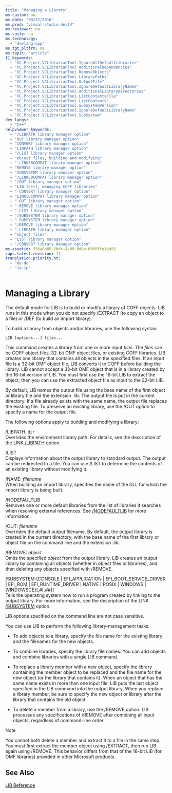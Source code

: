 ```yaml
---
title: "Managing a Library"
ms.custom: na
ms.date: "09/22/2016"
ms.prod: "visual-studio-dev14"
ms.reviewer: na
ms.suite: na
ms.technology: 
  - "devlang-cpp"
ms.tgt_pltfrm: na
ms.topic: "article"
f1_keywords: 
  - "VC.Project.VCLibrarianTool.IgnoreAllDefaultLibraries"
  - "VC.Project.VCLibrarianTool.AdditionalDependencies"
  - "VC.Project.VCLibrarianTool.RemoveObjects"
  - "VC.Project.VCLibrarianTool.LibraryPaths"
  - "VC.Project.VCLibrarianTool.OutputFile"
  - "VC.Project.VCLibrarianTool.IgnoreDefaultLibraryNames"
  - "VC.Project.VCLibrarianTool.AdditionalLibraryDirectories"
  - "VC.Project.VCLibrarianTool.ListContentsFile"
  - "VC.Project.VCLibrarianTool.ListContents"
  - "VC.Project.VCLibrarianTool.SubSystemVersion"
  - "VC.Project.VCLibrarianTool.IgnoreDefaultLibraryName"
  - "VC.Project.VCLibrarianTool.SubSystem"
dev_langs: 
  - "C++"
helpviewer_keywords: 
  - "/LIBPATH library manager option"
  - "OUT library manager option"
  - "CONVERT library manager option"
  - "LIBPATH library manager option"
  - "/LIST library manager option"
  - "object files, building and modifying"
  - "-LINK50COMPAT library manager option"
  - "REMOVE library manager option"
  - "SUBSYSTEM library manager option"
  - "/LINK50COMPAT library manager option"
  - "/OUT library manager option"
  - "LIB [C++], managing COFF libraries"
  - "-CONVERT library manager option"
  - "LINK50COMPAT library manager option"
  - "-OUT library manager option"
  - "-REMOVE library manager option"
  - "-LIST library manager option"
  - "/SUBSYSTEM library manager option"
  - "-SUBSYSTEM library manager option"
  - "/REMOVE library manager option"
  - "-LIBPATH library manager option"
  - "object files"
  - "LIST library manager option"
  - "/CONVERT library manager option"
ms.assetid: f56a8b85-fbdc-4c09-8d8e-00f0ffe1da53
caps.latest.revision: 11
translation.priority.ht: 
  - "de-de"
  - "ja-jp"
---
```

# Managing a Library
The default mode for LIB is to build or modify a library of COFF objects. LIB runs in this mode when you do not specify /EXTRACT (to copy an object to a file) or /DEF (to build an import library).  
  
 To build a library from objects and/or libraries, use the following syntax:  
  
```  
LIB [options...] files...  
```  
  
 This command creates a library from one or more input *files*. The *files* can be COFF object files, 32-bit OMF object files, or existing COFF libraries. LIB creates one library that contains all objects in the specified files. If an input file is a 32-bit OMF object file, LIB converts it to COFF before building the library. LIB cannot accept a 32-bit OMF object that is in a library created by the 16-bit version of LIB. You must first use the 16-bit LIB to extract the object; then you can use the extracted object file as input to the 32-bit LIB.  
  
 By default, LIB names the output file using the base name of the first object or library file and the extension .lib. The output file is put in the current directory. If a file already exists with the same name, the output file replaces the existing file. To preserve an existing library, use the /OUT option to specify a name for the output file.  
  
 The following options apply to building and modifying a library:  
  
 /LIBPATH: `dir`  
 Overrides the environment library path. For details, see the description of the LINK [/LIBPATH](../vs140/-libpath--additional-libpath-.md) option.  
  
 /LIST  
 Displays information about the output library to standard output. The output can be redirected to a file. You can use /LIST to determine the contents of an existing library without modifying it.  
  
 /NAME: *filename*  
 When building an import library, specifies the name of the DLL for which the import library is being built.  
  
 /NODEFAULTLIB  
 Removes one or more default libraries from the list of libraries it searches when resolving external references. See [/NODEFAULTLIB](../vs140/-nodefaultlib--ignore-libraries-.md) for more information.  
  
 /OUT: *filename*  
 Overrides the default output filename. By default, the output library is created in the current directory, with the base name of the first library or object file on the command line and the extension .lib.  
  
 /REMOVE: *object*  
 Omits the specified *object* from the output library. LIB creates an output library by combining all objects (whether in object files or libraries), and then deleting any objects specified with /REMOVE.  
  
 /SUBSYSTEM:{CONSOLE &#124; EFI_APPLICATION &#124; EFI_BOOT_SERVICE_DRIVER &#124; EFI_ROM &#124; EFI_RUNTIME_DRIVER &#124; NATIVE &#124; POSIX &#124; WINDOWS &#124; WINDOWSCE}[,#[.##]]  
 Tells the operating system how to run a program created by linking to the output library. For more information, see the description of the LINK [/SUBSYSTEM](../vs140/-subsystem--specify-subsystem-.md) option.  
  
 LIB options specified on the command line are not case sensitive.  
  
 You can use LIB to perform the following library-management tasks:  
  
-   To add objects to a library, specify the file name for the existing library and the filenames for the new objects.  
  
-   To combine libraries, specify the library file names. You can add objects and combine libraries with a single LIB command.  
  
-   To replace a library member with a new object, specify the library containing the member object to be replaced and the file name for the new object (or the library that contains it). When an object that has the same name exists in more than one input file, LIB puts the last object specified in the LIB command into the output library. When you replace a library member, be sure to specify the new object or library after the library that contains the old object.  
  
-   To delete a member from a library, use the /REMOVE option. LIB processes any specifications of /REMOVE after combining all input objects, regardless of command-line order.  
  
> [!NOTE]
>  You cannot both delete a member and extract it to a file in the same step. You must first extract the member object using /EXTRACT, then run LIB again using /REMOVE. This behavior differs from that of the 16-bit LIB (for OMF libraries) provided in other Microsoft products.  
  
## See Also  
 [LIB Reference](../vs140/lib-reference.md)